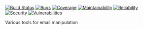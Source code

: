 [![Build Status](https://travis-ci.org/clecoq75/semantic-annotator.svg?branch=master)](https://travis-ci.org/clecoq75/semantic-annotator)
[![Bugs](https://sonarcloud.io/api/project_badges/measure?project=cle.nlp:semantic-annotator&metric=bugs)](https://sonarcloud.io/dashboard?id=cle.nlp%3Asemantic-annotator)
[![Coverage](https://sonarcloud.io/api/project_badges/measure?project=cle.nlp:semantic-annotator&metric=coverage)](https://sonarcloud.io/dashboard?id=cle.nlp%3Asemantic-annotator)
[![Maintainability](https://sonarcloud.io/api/project_badges/measure?project=cle.nlp:semantic-annotator&metric=sqale_rating)](https://sonarcloud.io/dashboard?id=cle.nlp%3Asemantic-annotator)
[![Reliability](https://sonarcloud.io/api/project_badges/measure?project=cle.nlp:semantic-annotator&metric=reliability_rating)](https://sonarcloud.io/dashboard?id=cle.nlp%3Asemantic-annotator)
[![Security](https://sonarcloud.io/api/project_badges/measure?project=cle.nlp:semantic-annotator&metric=security_rating)](https://sonarcloud.io/dashboard?id=cle.nlp%3Asemantic-annotator)
[![Vulnerabilities](https://sonarcloud.io/api/project_badges/measure?project=cle.nlp:semantic-annotator&metric=vulnerabilities)](https://sonarcloud.io/dashboard?id=cle.nlp%3Asemantic-annotator)

Various tools for email manipulation